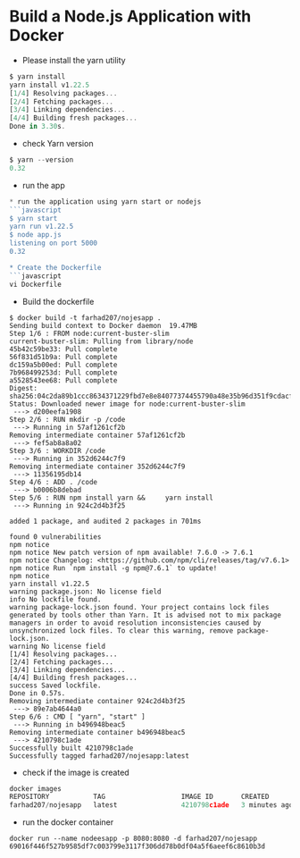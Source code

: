 <h1 id="my-custom-anchor-name">
  Build a Node.js Application with Docker
</h1>

* Please install the yarn utility

```javascript
$ yarn install
yarn install v1.22.5
[1/4] Resolving packages...
[2/4] Fetching packages...
[3/4] Linking dependencies...
[4/4] Building fresh packages...
Done in 3.30s.

```

* check Yarn version

```javascript
$ yarn --version
0.32
```
* run the app 

```javascript
* run the application using yarn start or nodejs 
```javascript
$ yarn start
yarn run v1.22.5
$ node app.js
listening on port 5000
0.32

* Create the Dockerfile 
```javascript
vi Dockerfile
```

* Build the dockerfile
```javscript
$ docker build -t farhad207/nojesapp .
Sending build context to Docker daemon  19.47MB
Step 1/6 : FROM node:current-buster-slim
current-buster-slim: Pulling from library/node
45b42c59be33: Pull complete
56f831d51b9a: Pull complete
dc159a5b00ed: Pull complete
7b968499253d: Pull complete
a5528543ee68: Pull complete
Digest: sha256:04c2da89b1ccc8634371229fbd7e8e84077374455790a48e35b96d351f9cdacf
Status: Downloaded newer image for node:current-buster-slim
 ---> d200eefa1908
Step 2/6 : RUN mkdir -p /code
 ---> Running in 57af1261cf2b
Removing intermediate container 57af1261cf2b
 ---> fef5ab8a8a02
Step 3/6 : WORKDIR /code
 ---> Running in 352d6244c7f9
Removing intermediate container 352d6244c7f9
 ---> 11356195db14
Step 4/6 : ADD . /code
 ---> b0006b8debad
Step 5/6 : RUN npm install yarn &&     yarn install
 ---> Running in 924c2d4b3f25

added 1 package, and audited 2 packages in 701ms

found 0 vulnerabilities
npm notice
npm notice New patch version of npm available! 7.6.0 -> 7.6.1
npm notice Changelog: <https://github.com/npm/cli/releases/tag/v7.6.1>
npm notice Run `npm install -g npm@7.6.1` to update!
npm notice
yarn install v1.22.5
warning package.json: No license field
info No lockfile found.
warning package-lock.json found. Your project contains lock files generated by tools other than Yarn. It is advised not to mix package managers in order to avoid resolution inconsistencies caused by unsynchronized lock files. To clear this warning, remove package-lock.json.
warning No license field
[1/4] Resolving packages...
[2/4] Fetching packages...
[3/4] Linking dependencies...
[4/4] Building fresh packages...
success Saved lockfile.
Done in 0.57s.
Removing intermediate container 924c2d4b3f25
 ---> 89e7ab4644a0
Step 6/6 : CMD [ "yarn", "start" ]
 ---> Running in b496948beac5
Removing intermediate container b496948beac5
 ---> 4210798c1ade
Successfully built 4210798c1ade
Successfully tagged farhad207/nojesapp:latest
```
* check if the image is created 
```javascript
docker images
REPOSITORY           TAG                   IMAGE ID       CREATED         SIZE
farhad207/nojesapp   latest                4210798c1ade   3 minutes ago   207MB
```
* run the docker container
```javasscript
docker run --name nodeesapp -p 8080:8080 -d farhad207/nojesapp
69016f446f527b9585df7c003799e3117f306dd78b0df04a5f6aeef6c8610b3d
```




